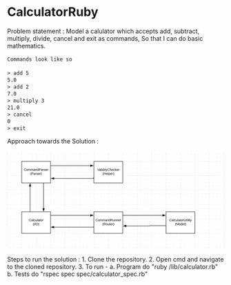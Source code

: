 # CalculatorRuby

Problem statement : 
    Model a calulator which accepts add, subtract, multiply, divide, cancel and exit as commands,
    So that I can do basic mathematics.

    Commands look like so

    > add 5
    5.0
    > add 2
    7.0
    > multiply 3
    21.0
    > cancel
    0
    > exit
 
Approach towards the Solution :

![alt text](approach.png "Approach towards the solution")
    
Steps to run the solution :
    1. Clone the repository.
    2. Open cmd and navigate to the cloned repository.
    3. To run - 
            a. Program do "ruby /lib/calculator.rb"
            b. Tests do "rspec spec spec/calculator_spec.rb"
 




